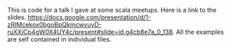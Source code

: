 This is code for a talk I gave at some scala meetups. Here is a link to the slides. https://docs.google.com/presentation/d/1-zRIMcekox0bgoBpQkmcwvuyD-ruXXiCp4gW0X4UY4c/present#slide=id.g4cb8e7a_0_138.
 All the examples are self contained in individual files.